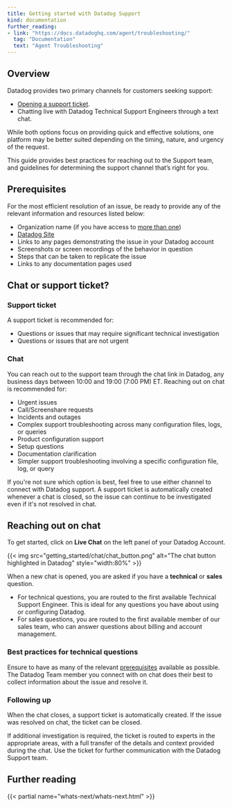 ```yaml
---
title: Getting started with Datadog Support
kind: documentation
further_reading:
- link: "https://docs.datadoghq.com/agent/troubleshooting/"
  tag: "Documentation"
  text: "Agent Troubleshooting"
---
```


## Overview

Datadog provides two primary channels for customers seeking support:
   - [Opening a support ticket][1].
   - Chatting live with Datadog Technical Support Engineers through a text chat.

While both options focus on providing quick and effective solutions, one platform may be better suited depending on the timing, nature, and urgency of the request.

This guide provides best practices for reaching out to the Support team, and guidelines for determining the support channel that’s right for you.

## Prerequisites

For the most efficient resolution of an issue, be ready to provide any of the relevant information and resources listed below:

   - Organization name (if you have access to [more than one][2])
   - [Datadog Site][3]
   - Links to any pages demonstrating the issue in your Datadog account
   - Screenshots or screen recordings of the behavior in question
   - Steps that can be taken to replicate the issue
   - Links to any documentation pages used

## Chat or support ticket?

### Support ticket

A support ticket is recommended for:

   - Questions or issues that may require significant technical investigation
   - Questions or issues that are not urgent

### Chat

You can reach out to the support team through the chat link in Datadog, any business days between 10:00 and 19:00 (7:00 PM) ET. Reaching out on chat is recommended for:

   - Urgent issues
   - Call/Screenshare requests
   - Incidents and outages
   - Complex support troubleshooting across many configuration files, logs, or queries
   - Product configuration support
   - Setup questions
   - Documentation clarification
   - Simpler support troubleshooting involving a specific configuration file, log, or query

If you're not sure which option is best, feel free to use either channel to connect with Datadog support. A support ticket is automatically created whenever a chat is closed, so the issue can continue to be investigated even if it's not resolved in chat.

## Reaching out on chat

To get started, click on **Live Chat** on the left panel of your Datadog Account.

{{< img src="getting_started/chat/chat_button.png" alt="The chat button highlighted in Datadog" style="width:80%" >}}

When a new chat is opened, you are asked if you have a **technical** or **sales** question.
   - For technical questions, you are routed to the first available Technical Support Engineer. This is ideal for any questions you have about using or configuring Datadog.
   - For sales questions, you are routed to the first available member of our sales team, who can answer questions about billing and account management.

### Best practices for technical questions

Ensure to have as many of the relevant [prerequisites](#prerequisites) available as possible. The Datadog Team member you connect with on chat does their best to collect information about the issue and resolve it. 

### Following up

When the chat closes, a support ticket is automatically created. If the issue was resolved on chat, the ticket can be closed. 

If additional investigation is required, the ticket is routed to experts in the appropriate areas, with a full transfer of the details and context provided during the chat. Use the ticket for further communication with the Datadog Support team.

## Further reading

{{< partial name="whats-next/whats-next.html" >}}

[1]: help.datadoghq.com
[2]: /account_management/org_switching/
[3]: /getting_started/site/